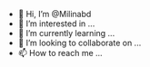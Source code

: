 - 👋 Hi, I’m @Milinabd
- 👀 I’m interested in ...
- 🌱 I’m currently learning ...
- 💞️ I’m looking to collaborate on ...
- 📫 How to reach me ...

<!---
Milinabd/Milinabd is a ✨ special ✨ repository because its `README.md` (this file) appears on your GitHub profile.
You can click the Preview link to take a look at your changes.
--->
